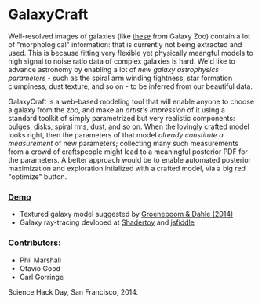 GalaxyCraft
===========

Well-resolved images of galaxies (like
[these](http://talk.galaxyzoo.org/#/collections/CGZL00003q) from Galaxy Zoo)
contain a lot of "morphological" information:  that is currently not being
extracted and used. This is because fitting very flexible yet physically
meangful models to high signal to noise ratio data of complex galaxies is
hard. We'd like to advance astronomy by enabling a lot of *new galaxy
astrophysics parameters* - such as the spiral arm winding tightness, star
formation clumpiness, dust texture, and so on - to be inferred from our
beautiful data.

GalaxyCraft is a web-based modeling tool that will enable anyone to choose a
galaxy from the zoo, and make an *artist's impression* of it using a standard
toolkit of simply parametrized but very realistic components: bulges, disks,
spiral rms, dust, and so on. When the lovingly crafted model looks right, 
then the parameters of that model *already constitute a measurement* of new
parameters; collecting many such measurements from a crowd of craftspeople
might lead to a meaningful posterior PDF for the parameters. A better approach
would be to enable automated posterior maximization and exploration intialized
with a crafted model, via a big red "optimize" button.

### [Demo](http://drphilmarshall.github.io/GalaxyCraft/)

* Textured galaxy model suggested by [Groeneboom & Dahle (2014)](https://github.com/drphilmarshall/GalaxyCraft/raw/master/doc/litter/GAMER_Groeneboom%2BDahle2014.pdf)
* Galaxy ray-tracing devloped at [Shadertoy](https://www.shadertoy.com/view/4dSSWm) and [jsfiddle](jsfiddle.net)


### Contributors:

* Phil Marshall
* Otavio Good
* Carl Gorringe

Science Hack Day, San Francisco, 2014.
